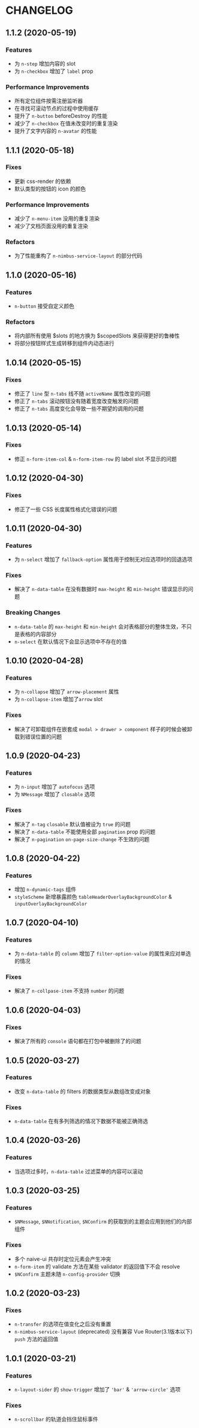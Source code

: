 # CHANGELOG
## 1.1.2 (2020-05-19)
### Features
- 为 `n-step` 增加内容的 slot
- 为 `n-checkbox` 增加了 `label` prop
### Performance Improvements
- 所有定位组件按需注册监听器
- 在寻找可滚动节点的过程中使用缓存
- 提升了 `n-button` beforeDestroy 的性能
- 减少了 `n-checkbox` 在值未改变时的重复渲染
- 提升了文字内容的 `n-avatar` 的性能

## 1.1.1 (2020-05-18)
### Fixes
- 更新 css-render 的依赖
- 默认类型的按钮的 icon 的颜色
### Performance Improvements
- 减少了 `n-menu-item` 没用的重复渲染
- 减少了文档页面没用的重复渲染
### Refactors
- 为了性能重构了 `n-nimbus-service-layout` 的部分代码

## 1.1.0 (2020-05-16)
### Features
- `n-button` 接受自定义颜色
### Refactors
- 将内部所有使用 $slots 的地方换为 $scopedSlots 来获得更好的鲁棒性
- 将部分按钮样式生成转移到组件内动态进行

## 1.0.14 (2020-05-15)
### Fixes
- 修正了 `line` 型 `n-tabs` 线不随 `activeName` 属性改变的问题
- 修正了 `n-tabs` 滚动按钮没有随着宽度改变触发的问题
- 修正了 `n-tabs` 高度变化会导致一些不期望的调用的问题

## 1.0.13 (2020-05-14)
### Fixes
- 修正 `n-form-item-col` & `n-form-item-row` 的 label slot 不显示的问题

## 1.0.12 (2020-04-30)
### Fixes
- 修正了一些 CSS 长度属性格式化错误的问题

## 1.0.11 (2020-04-30)
### Features
- 为 `n-select` 增加了 `fallback-option` 属性用于控制无对应选项时的回退选项
### Fixes
- 解决了 `n-data-table` 在没有数据时 `max-height` 和 `min-height` 错误显示的问题
### Breaking Changes
- `n-data-table` 的 `max-height` 和 `min-height` 会对表格部分的整体生效，不只是表格的内容部分
- `n-select` 在默认情况下会显示选项中不存在的值

## 1.0.10 (2020-04-28)
### Features
- 为 `n-collapse` 增加了 `arrow-placement` 属性
- 为 `n-collapse-item` 增加了`arrow` slot
### Fixes
- 解决了可卸载组件在嵌套成 `modal > drawer > component` 样子的时候会被卸载到错误位置的问题

## 1.0.9 (2020-04-23)
### Features
- 为 `n-input` 增加了 `autofocus` 选项
- 为 `NMessage` 增加了 `closable` 选项
### Fixes
- 解决了 `n-tag` `closable` 默认值被设为 `true` 的问题
- 解决了 `n-data-table` 不能使用全部 `pagination` prop 的问题
- 解决了 `n-pagination` `on-page-size-change` 不生效的问题

## 1.0.8 (2020-04-22)
### Features
- 增加 `n-dynamic-tags` 组件
- `styleScheme` 新增暴露颜色 `tableHeaderOverlayBackgroundColor` & `inputOverlayBackgroundColor`

## 1.0.7 (2020-04-10)
### Features
- 为 `n-data-table` 的 `column` 增加了 `filter-option-value` 的属性来应对单选的情况
### Fixes
- 解决了 `n-collpase-item` 不支持 `number` 的问题

## 1.0.6 (2020-04-03)
### Fixes
- 解决了所有的 `console` 语句都在打包中被删除了的问题

## 1.0.5 (2020-03-27)
### Features
- 改变 `n-data-table` 的 filters 的数据类型从数组改变成对象
### Fixes
- `n-data-table` 在有多列筛选的情况下数据不能被正确筛选

## 1.0.4 (2020-03-26)
### Features
- 当选项过多时，`n-data-table` 过滤菜单的内容可以滚动

## 1.0.3 (2020-03-25)
### Features
- `$NMessage`, `$NNotification`, `$NConfirm` 的获取到的主题会应用到他们的内部组件

### Fixes
- 多个 naive-ui 共存时定位元素会产生冲突
- `n-form-item` 的 validate 方法在某些 validator 的返回值下不会 resolve
- `$NConfirm` 主题未随 `n-config-provider` 切换

## 1.0.2 (2020-03-23)
### Fixes
- `n-transfer` 的选项在值变化之后没有重置
- `n-nimbus-service-layout` (deprecated) 没有兼容 Vue Router(3.1版本以下) `push` 方法的返回值

## 1.0.1 (2020-03-21)
### Features
- `n-layout-sider` 的 `show-trigger` 增加了 `'bar'` & `'arrow-circle'` 选项
### Fixes
- `n-scrollbar` 的轨道会挡住鼠标事件
